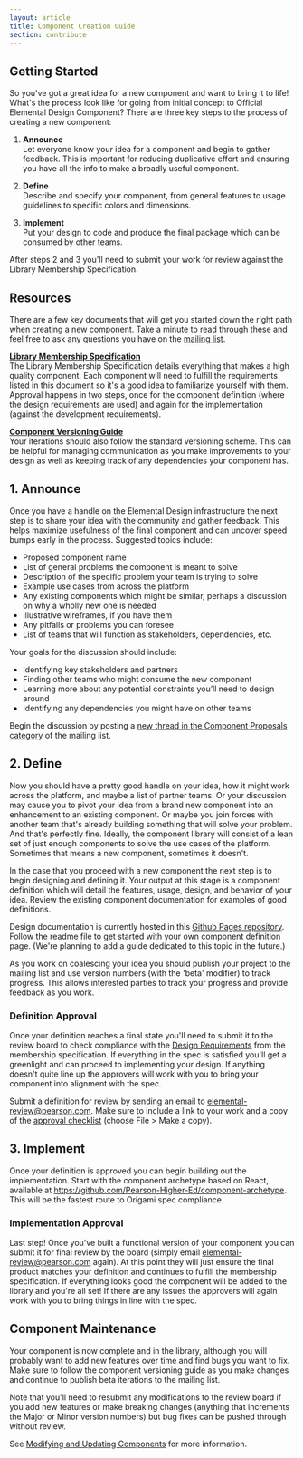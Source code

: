 ```yaml
---
layout: article
title: Component Creation Guide
section: contribute
---
```


## Getting Started
So you've got a great idea for a new component and want to bring it to life! What's the process look like for going from initial concept to Official Elemental Design Component? There are three key steps to the process of creating a new component:

1. **Announce**  
Let everyone know your idea for a component and begin to gather feedback. This is important for reducing duplicative effort and ensuring you have all the info to make a broadly useful component.

2. **Define**  
Describe and specify your component, from general features to usage guidelines to specific colors and dimensions.

3. **Implement**  
Put your design to code and produce the final package which can be consumed by other teams.

After steps 2 and 3 you'll need to submit your work for review against the Library Membership Specification.


## Resources
There are a few key documents that will get you started down the right path when creating a new component. Take a minute to read through these and feel free to ask any questions you have on the [mailing list][ml].

**[Library Membership Specification][spec]**  
The Library Membership Specification details everything that makes a high quality component. Each component will need to fulfill the requirements listed in this document so it's a good idea to familiarize yourself with them. Approval happens in two steps, once for the component definition (where the design requirements are used) and again for the implementation (against the development requirements).

**[Component Versioning Guide][versions]**  
Your iterations should also follow the standard versioning scheme. This can be helpful for managing communication as you make improvements to your design as well as keeping track of any dependencies your component has.

## 1. Announce
Once you have a handle on the Elemental Design infrastructure the next step is to share your idea with the community and gather feedback. This helps maximize usefulness of the final component and can uncover speed bumps early in the process. Suggested topics include:

- Proposed component name
- List of general problems the component is meant to solve
- Description of the specific problem your team is trying to solve
- Example use cases from across the platform
- Any existing components which might be similar, perhaps a discussion on why a wholly new one is needed
- Illustrative wireframes, if you have them
- Any pitfalls or problems you can foresee
- List of teams that will function as stakeholders, dependencies, etc.

Your goals for the discussion should include:

- Identifying key stakeholders and partners
- Finding other teams who might consume the new component
- Learning more about any potential constraints you’ll need to design around
- Identifying any dependencies you might have on other teams

Begin the discussion by posting a [new thread in the Component Proposals category][ml-proposal] of the mailing list.

[ml-proposal]: https://groups.google.com/a/pearson.com/forum/#!categories/elemental-discuss/component-proposals


## 2. Define
Now you should have a pretty good handle on your idea, how it might work across the platform, and maybe a list of partner teams. Or your discussion may cause you to pivot your idea from a brand new component into an enhancement to an existing component. Or maybe you join forces with another team that's already building something that will solve your problem. And that's perfectly fine. Ideally, the component library will consist of a lean set of just enough components to solve the use cases of the platform. Sometimes that means a new component, sometimes it doesn't.

In the case that you proceed with a new component the next step is to begin designing and defining it. Your output at this stage is a component definition which will detail the features, usage, design, and behavior of your idea. Review the existing component documentation for examples of good definitions.

Design documentation is currently hosted in this [Github Pages repository][d-repo]. Follow the readme file to get started with your own component definition page. (We're planning to add a guide dedicated to this topic in the future.)

As you work on coalescing your idea you should publish your project to the mailing list and use version numbers (with the 'beta' modifier) to track progress. This allows interested parties to track your progress and provide feedback as you work.

[d-repo]: https://github.com/Pearson-Higher-Ed/design/

### Definition Approval
Once your definition reaches a final state you'll need to submit it to the review board to check compliance with the [Design Requirements][design-reqs] from the membership specification. If everything in the spec is satisfied you'll get a greenlight and can proceed to implementing your design. If anything doesn't quite line up the approvers will work with you to bring your component into alignment with the spec.

Submit a definition for review by sending an email to <elemental-review@pearson.com>. Make sure to include a link to your work and a copy of the [approval checklist][checklist] (choose File > Make a copy).

[checklist]: https://docs.google.com/a/pearson.com/spreadsheets/d/19dLruCBCAX7HlZdNcOrATrAWp4tdPuiYOwQzQ3hUA60/edit?usp=sharing


## 3. Implement
Once your definition is approved you can begin building out the implementation. Start with the component archetype based on React, available at https://github.com/Pearson-Higher-Ed/component-archetype. This will be the fastest route to Origami spec compliance.

### Implementation Approval
Last step! Once you've built a functional version of your component you can submit it for final review by the board (simply email <elemental-review@pearson.com> again). At this point they will just ensure the final product matches your definition and continues to fulfill the membership specification. If everything looks good the component will be added to the library and you're all set! If there are any issues the approvers will again work with you to bring things in line with the spec.

## Component Maintenance
Your component is now complete and in the library, although you will probably want to add new features over time and find bugs you want to fix. Make sure to follow the component versioning guide as you make changes and continue to publish beta iterations to the mailing list.

Note that you'll need to resubmit any modifications to the review board if you add new features or make breaking changes (anything that increments the Major or Minor version numbers) but bug fixes can be pushed through without review.

See [Modifying and Updating Components][updates] for more information.


[versions]: {{site.baseurl}}/component-versioning
[spec]: {{site.baseurl}}/membership-spec
[design-reqs]: {{site.baseurl}}/membership-spec/beta#design-requirements
[ml]: https://groups.google.com/a/pearson.com/forum/#!forum/elemental-discuss
[updates]: {{site.baseurl}}/component-modification-guide
